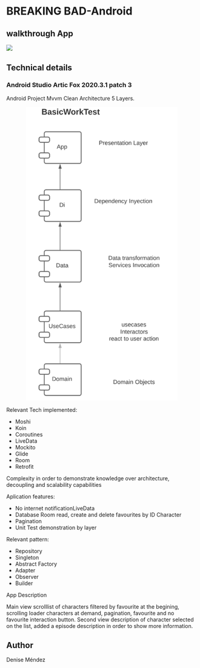 # BREAKING BAD-Android


## walkthrough App

![](breakingBad.gif)

## Technical details

### Android Studio Artic Fox 2020.3.1 patch 3

Android Project Mvvm Clean Architecture 5 Layers.

<p align="center">
  <img src="screenshots/architecture.png" width="400"/>
</p>

Relevant Tech implemented:

- Moshi
- Koin
- Coroutines
- LiveData
- Mockito
- Glide
- Room
- Retrofit

Complexity in order to demonstrate knowledge over architecture, decoupling and scalability capabilities

Aplication features:

- No internet notificationLiveData
- Database Room read, create and delete favourites by ID Character
- Pagination 
- Unit Test demonstration by layer

Relevant pattern:

- Repository 
- Singleton 
- Abstract Factory
- Adapter
- Observer
- Builder

App Description

Main view scrolllist of characters filtered by favourite at the begining, scrolling loader characters at demand, pagination, favourite and no favourite interaction button. 
Second view description of character selected on the list, added a episode description in order to show more information.


## Author
Denise Méndez